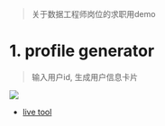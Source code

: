 > 关于数据工程师岗位的求职用demo

# 1. profile generator
> 输入用户id, 生成用户信息卡片

![](https://d2ekywz288hemq.cloudfront.net/im/bilibili_profile/bilibili_profile_gkxk.png)

<!-- <img src="https://d2ekywz288hemq.cloudfront.net/im/bilibili_profile/bilibili_profile_gkxk.png" width="30%"></img> <img src="https://d2ekywz288hemq.cloudfront.net/im/bilibili_profile/bilibili_profile_114514.png" width="30%"></img> <img src="https://d2ekywz288hemq.cloudfront.net/im/bilibili_profile/bilibili_profile_海州拌饭.png" width="30%"></img> -->


- [live tool](https://gkxk.github.io/app/bilibili/profile_generator)
